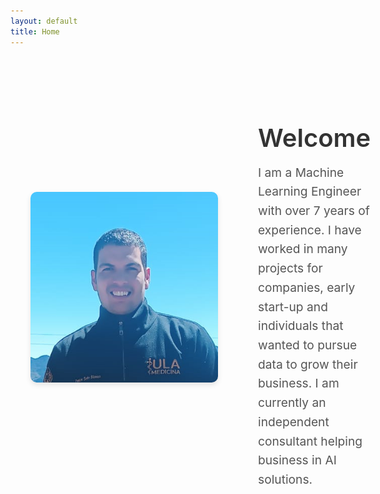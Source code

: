 ```yaml
---
layout: default
title: Home
---
```


<div class="home-container">
  <div class="profile-section">
    <img src="../images/profile_pic.png" alt="Profile Picture" class="profile-image">
  </div>
  <div class="content-section">
    <h1>Welcome</h1>
    <p class="intro-text">
      I am a Machine Learning Engineer with over 7 years of experience. I have worked in many projects for companies, early start-up and individuals that wanted to pursue data to grow their business. I am currently an independent consultant helping business in AI solutions.
    </p>
  </div>
</div>

<style>
.home-container {
  display: flex;
  align-items: center;
  gap: 2rem;
  max-width: 1200px;
  margin: 2rem auto;
  padding: 2rem;
}

.profile-section {
  flex: 0 0 300px;
}

.profile-image {
  width: 100%;
  max-width: 300px;
  height: auto;
  border-radius: 10px;
  box-shadow: 0 4px 8px rgba(0,0,0,0.1);
}

.content-section {
  flex: 1;
  padding-left: 2rem;
}

.content-section h1 {
  color: #333;
  font-size: 2.5rem;
  margin-bottom: 1rem;
  font-weight: 600;
}

.intro-text {
  font-size: 1.2rem;
  line-height: 1.6;
  color: #555;
  margin: 0;
}

/* Responsive design */
@media (max-width: 768px) {
  .home-container {
    flex-direction: column;
    text-align: center;
    padding: 1rem;
  }
  
  .profile-section {
    flex: none;
  }
  
  .content-section {
    padding-left: 0;
    padding-top: 1rem;
  }
  
  .content-section h1 {
    font-size: 2rem;
  }
  
  .intro-text {
    font-size: 1.1rem;
  }
}
</style>